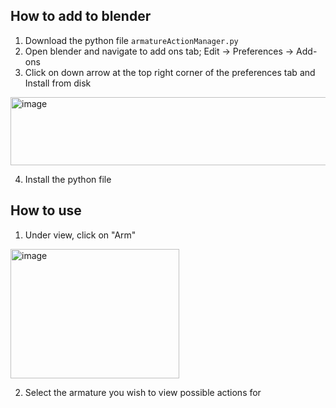 ## How to add to blender
1. Download the python file `armatureActionManager.py`
2. Open blender and navigate to add ons tab; Edit -> Preferences -> Add-ons
3. Click on down arrow at the top right corner of the preferences tab and Install from disk
<img width="652" height="109" alt="image" src="https://github.com/user-attachments/assets/ab0147d3-0091-4136-9100-01cbf05a1b01" />

4. Install the python file

## How to use
1. Under view, click on "Arm"
<img width="270" height="207" alt="image" src="https://github.com/user-attachments/assets/cf485e8f-78a1-4092-98db-84186e45b38a" />

2. Select the armature you wish to view possible actions for
